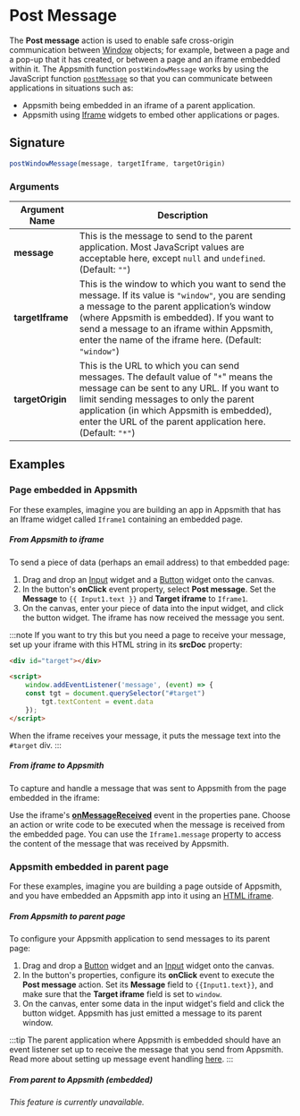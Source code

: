 # Post Message

The **Post message** action is used to enable safe cross-origin communication between [Window](https://developer.mozilla.org/en-US/docs/Web/API/Window) objects; for example, between a page and a pop-up that it has created, or between a page and an iframe embedded within it. The Appsmith function `postWindowMessage` works by using the JavaScript function [`postMessage`](https://developer.mozilla.org/en-US/docs/Web/API/Window/postMessage) so that you can communicate between applications in situations such as:

- Appsmith being embedded in an iframe of a parent application.
- Appsmith using [Iframe](/reference/widgets/iframe/) widgets to embed other applications or pages.

## Signature

```javascript
postWindowMessage(message, targetIframe, targetOrigin)
```

### Arguments

| Argument Name | Description |
| ------------- | ----------- |
| **message** | This is the message to send to the parent application. Most JavaScript values are acceptable here, except `null` and `undefined`. (Default: `""`) |
| **targetIframe** | This is the window to which you want to send the message. If its value is `"window"`, you are sending a message to the parent application’s window (where Appsmith is embedded). If you want to send a message to an iframe within Appsmith, enter the name of the iframe here. (Default: `"window"`) |
| **targetOrigin** | This is the URL to which you can send messages. The default value of "`*`" means the message can be sent to any URL. If you want to limit sending messages to only the parent application (in which Appsmith is embedded), enter the URL of the parent application here. (Default: `"*"`) |

## Examples

### Page embedded in Appsmith

For these examples, imagine you are building an app in Appsmith that has an Iframe widget called `Iframe1` containing an embedded page.

##### From Appsmith to iframe

To send a piece of data (perhaps an email address) to that embedded page:

1. Drag and drop an [Input](/reference/widgets/input/) widget and a [Button](/reference/widgets/button) widget onto the canvas.
2. In the button's **onClick** event property, select **Post message**. Set the **Message** to `{{ Input1.text }}` and **Target iframe** to `Iframe1`.
3. On the canvas, enter your piece of data into the input widget, and click the button widget. The iframe has now received the message you sent.

:::note
If you want to try this but you need a page to receive your message, set up your iframe with this HTML string in its **srcDoc** property:

```html
<div id="target"></div>

<script>
    window.addEventListener('message', (event) => {
    const tgt = document.querySelector("#target")
        tgt.textContent = event.data
    });
</script>
```

When the iframe receives your message, it puts the message text into the `#target` div.
:::

##### From iframe to Appsmith

To capture and handle a message that was sent to Appsmith from the page embedded in the iframe:

Use the iframe's [**onMessageReceived**](/reference/widgets/iframe#events) event in the properties pane. Choose an action or write code to be executed when the message is received from the embedded page. You can use the `Iframe1.message` property to access the content of the message that was received by Appsmith.

### Appsmith embedded in parent page

For these examples, imagine you are building a page outside of Appsmith, and you have embedded an Appsmith app into it using an [HTML iframe](https://developer.mozilla.org/en-US/docs/Web/HTML/Element/iframe).

##### From Appsmith to parent page

To configure your Appsmith application to send messages to its parent page:

1. Drag and drop a [Button](/reference/widgets/button/) widget and an [Input](/reference/widgets/input/) widget onto the canvas.
2. In the button's properties, configure its **onClick** event to execute the **Post message** action. Set its **Message** field to `{{Input1.text}}`, and make sure that the **Target iframe** field is set to `window`.
3. On the canvas, enter some data in the input widget's field and click the button widget. Appsmith has just emitted a message to its parent window.

:::tip
The parent application where Appsmith is embedded should have an event listener set up to receive the message that you send from Appsmith. Read more about setting up message event handling [here](https://developer.mozilla.org/en-US/docs/Web/API/Window/message_event).
:::

##### From parent to Appsmith (embedded)

_This feature is currently unavailable._

